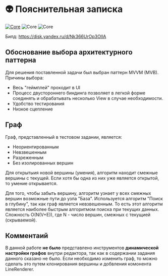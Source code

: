 # 👽 Пояснительная записка
[![Core](https://img.shields.io/badge/Code%20Style-CoreFX-blue)](https://github.com/dotnet/corefx/blob/master/Documentation/coding-guidelines/coding-style.md)
![Core](https://img.shields.io/badge/IDE-Rider-blue)
![Core](https://img.shields.io/badge/Game%20engine-Unity-blue)

Билд: https://disk.yandex.ru/d/Nk366UrOp3OlIA

## Обоснование выбора архитектурного паттерна
Для решения поставленной задачи был выбран паттерн MVVM (MVB). Причины выбора:
- Весь "геймплей" проходит в UI
- Процесс двустороннего биндинга позволяет в легкой форме соединять и обрабатывать несколько View в случае необходимости.
- Удобство тестирования
- Низкое сцепление

## Граф
Граф, представленный в тестовом задании, является:
- Неориентированным
- Невзвешенным
- Разреженным
- Без изолированных вершин

Для открытыия новой вершины (умения), алгоритм находит смежные вершины с текущей.
Если хотя бы одна из них уже является открытой, то умение открывается.

Для того, чтобы забыть вершину, алгоритм узнает у всех смежных вершин возможные пути до узла "База".
Используется алгоритм "Поиск в глубину", так как граф является невзвешенным. То есть этот алгоритм является наиболее быстрым алгоритмом поиска при текущих данных.
Сложность O(N(V+E)), где N - число вершин, смежных с текущией (скрываемой).


## Комментаий
В данной работе **не было** представлено инструментов **динамической настройки графов** внутри редактора, так как в содержании задания данного сказано не было.
Если необходимо изменить граф, то можно сделать это путем клонирования вершины и добвления комонента LineRenderer.
